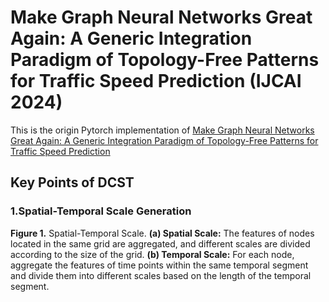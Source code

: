 # Make Graph Neural Networks Great Again: A Generic Integration Paradigm of Topology-Free Patterns for Traffic Speed Prediction (IJCAI 2024)
This is the origin Pytorch implementation of [Make Graph Neural Networks Great Again: A Generic Integration Paradigm of Topology-Free Patterns for Traffic Speed Prediction]() 

## Key Points of DCST
### 1.Spatial-Temporal Scale Generation
**Figure 1.** Spatial-Temporal Scale. **(a) Spatial Scale:** The features of nodes located in the same grid are aggregated, and different scales are divided according to the size of the grid. **(b) Temporal Scale:** For each node, aggregate the features of time points within the same temporal segment and divide them into different scales based on the length of the temporal segment. 

